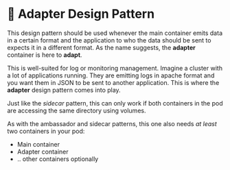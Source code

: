 # 🧩 Adapter Design Pattern

This design pattern should be used whenever the main container emits data in a certain format and the application to who the data should be sent to expects it in a different format. As the name suggests, the **adapter** container is here to **adapt**.

This is well-suited for log or monitoring management. Imagine a cluster with a lot of applications running. They are emitting logs in apache format and you want them in JSON to be sent to another application. This is where the **adapter** design pattern comes into play.

Just like the *sidecar* pattern, this can only work if both containers in the pod are accessing the same directory using volumes.

As with the ambassador and sidecar patterns, this one also needs *at least* two containers in your pod:
- Main container
- Adapter container
- .. other containers optionally

